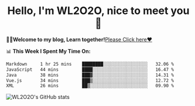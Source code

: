 <h1 align = "center">Hello, I'm WL2O2O, nice to meet you 👋</h1>

🧑‍💻**Welcome to my blog, Learn together!**[Please Click here❤️](https://wl2o2o.github.io)

📊 **This Week I Spent My Time On:**
<!--START_SECTION:waka-->

```txt
Markdown     1 hr 25 mins    ████████░░░░░░░░░░░░░░░░░   32.06 %
JavaScript   44 mins         ████░░░░░░░░░░░░░░░░░░░░░   16.47 %
Java         38 mins         ███▓░░░░░░░░░░░░░░░░░░░░░   14.31 %
Vue.js       34 mins         ███▒░░░░░░░░░░░░░░░░░░░░░   12.72 %
XML          26 mins         ██▒░░░░░░░░░░░░░░░░░░░░░░   09.90 %
```

<!--END_SECTION:waka-->

![WL2O2O's GitHub stats](https://github-readme-stats.vercel.app/api?username=wl2o2o&show_icons=true)


<!--
**WL2O2O/WL2O2O** is a ✨ _special_ ✨ repository because its `README.md` (this file) appears on your GitHub profile.

Here are some ideas to get you started:

- 🔭 I’m currently working on ...
- 🌱 I’m currently learning ...
- 👯 I’m looking to collaborate on ...
- 🤔 I’m looking for help with ...
- 💬 Ask me about ...
- 📫 How to reach me: ...
- 😄 Pronouns: ...
- ⚡ Fun fact: ...
-->
